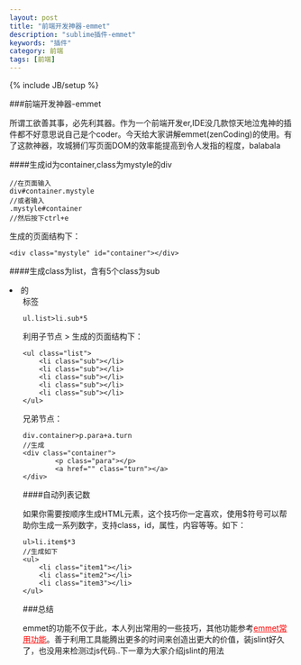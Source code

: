 ```yaml
---
layout: post
title: "前端开发神器-emmet"
description: "sublime插件-emmet"
keywords: "插件"
category: 前端
tags: [前端]
---
```

{% include JB/setup %}

###前端开发神器-emmet

所谓工欲善其事，必先利其器。作为一个前端开发er,IDE没几款惊天地泣鬼神的插件都不好意思说自己是个coder。今天给大家讲解emmet(zenCoding)的使用。有了这款神器，攻城狮们写页面DOM的效率能提高到令人发指的程度，balabala

<!-- more -->

####生成id为container,class为mystyle的div

	//在页面输入
	div#container.mystyle 
	//或者输入
	.mystyle#container
	//然后按下ctrl+e

生成的页面结构下：

	<div class="mystyle" id="container"></div>

####生成class为list，含有5个class为sub<li>的<ul>标签

	ul.list>li.sub*5

利用子节点 > 生成的页面结构下：

	<ul class="list">
		<li class="sub"></li>
		<li class="sub"></li>
		<li class="sub"></li>
		<li class="sub"></li>
		<li class="sub"></li>
	</ul>

兄弟节点：

	div.container>p.para+a.turn
	//生成
	<div class="container">
			<p class="para"></p>
			<a href="" class="turn"></a>
	</div>

####自动列表记数

如果你需要按顺序生成HTML元素，这个技巧你一定喜欢，使用$符号可以帮助你生成一系列数字，支持class，id，属性，内容等等。如下：
	
	ul>li.item$*3
	//生成如下
	<ul>
		<li class="item1"></li>
		<li class="item2"></li>
		<li class="item3"></li>
	</ul>

###总结

emmet的功能不仅于此，本人列出常用的一些技巧，其他功能参考<a href="http://blog.csdn.net/lmmilove/article/details/9181323" style="color:red;">emmet常用功能</a>。善于利用工具能腾出更多的时间来创造出更大的价值，装jslint好久了，也没用来检测过js代码..下一章为大家介绍jslint的用法
	


